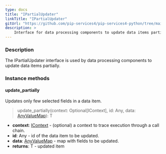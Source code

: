 ```yaml
---
type: docs
title: "IPartialUpdater"
linkTitle: "IPartialUpdater"
gitUrl: "https://github.com/pip-services4/pip-services4-python/tree/main/pip-services4-persistence-python"
description: >
    Interface for data processing components to update data items partially.
---
```


### Description

The IPartialUpdater interface is used by data processing components to update data items partially.

### Instance methods

#### update_partially
Updates only few selected fields in a data item.

> update_partially(context: Optional[IContext], id: Any, data: [AnyValueMap](../../../commons/data/any_value_map)): T

- **context**: [IContext](../../../components/context/icontext) - (optional) a context to trace execution through a call chain.
- **id**: Any - id of the data item to be updated.
- **data**: [AnyValueMap](../../../commons/data/any_value_map) - map with fields to be updated.
- **returns**: T - updated item

